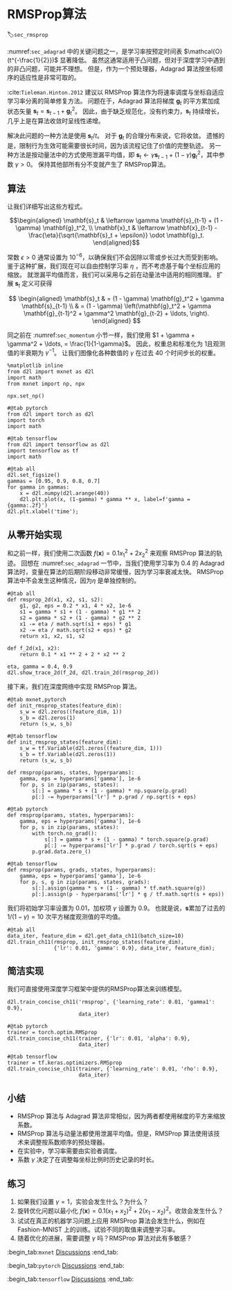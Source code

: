 # RMSProp算法
:label:`sec_rmsprop`

:numref:`sec_adagrad` 中的关键问题之一，是学习率按预定时间表 $\mathcal{O}(t^{-\frac{1}{2}})$ 显著降低。
虽然这通常适用于凸问题，但对于深度学习中遇到的非凸问题，可能并不理想。
但是，作为一个预处理器，Adagrad 算法按坐标顺序的适应性是非常可取的。

:cite:`Tieleman.Hinton.2012` 建议以 RMSProp 算法作为将速率调度与坐标自适应学习率分离的简单修复方法。
问题在于，Adagrad 算法将梯度 $\mathbf{g}_t$ 的平方累加成状态矢量 $\mathbf{s}_t = \mathbf{s}_{t-1} + \mathbf{g}_t^2$。
因此，由于缺乏规范化，没有约束力，$\mathbf{s}_t$ 持续增长，几乎上是在算法收敛时呈线性递增。

解决此问题的一种方法是使用 $\mathbf{s}_t / t$。
对于 $\mathbf{g}_t$ 的合理分布来说，它将收敛。
遗憾的是，限制行为生效可能需要很长时间，因为该流程记住了价值的完整轨迹。
另一种方法是按动量法中的方式使用泄漏平均值，即 $\mathbf{s}_t \leftarrow \gamma \mathbf{s}_{t-1} + (1-\gamma) \mathbf{g}_t^2$，其中参数 $\gamma > 0$。
保持其他部所有分不变就产生了 RMSProp算法。

## 算法

让我们详细写出这些方程式。

$$\begin{aligned}
    \mathbf{s}_t & \leftarrow \gamma \mathbf{s}_{t-1} + (1 - \gamma) \mathbf{g}_t^2, \\
    \mathbf{x}_t & \leftarrow \mathbf{x}_{t-1} - \frac{\eta}{\sqrt{\mathbf{s}_t + \epsilon}} \odot \mathbf{g}_t.
\end{aligned}$$

常数 $\epsilon > 0$ 通常设置为 $10^{-6}$，以确保我们不会因除以零或步长过大而受到影响。
鉴于这种扩展，我们现在可以自由控制学习率 $\eta$ ，而不考虑基于每个坐标应用的缩放。
就泄漏平均值而言，我们可以采用与之前在动量法中适用的相同推理。
扩展 $\mathbf{s}_t$ 定义可获得

$$
\begin{aligned}
\mathbf{s}_t & = (1 - \gamma) \mathbf{g}_t^2 + \gamma \mathbf{s}_{t-1} \\
& = (1 - \gamma) \left(\mathbf{g}_t^2 + \gamma \mathbf{g}_{t-1}^2 + \gamma^2 \mathbf{g}_{t-2} + \ldots, \right).
\end{aligned}
$$

同之前在 :numref:`sec_momentum` 小节一样，我们使用 $1 + \gamma + \gamma^2 + \ldots, = \frac{1}{1-\gamma}$。
因此，权重总和标准化为 $1$且观测值的半衰期为 $\gamma^{-1}$。
让我们图像化各种数值的 $\gamma$ 在过去 40 个时间步长的权重。

```{.python .input}
%matplotlib inline
from d2l import mxnet as d2l
import math
from mxnet import np, npx

npx.set_np()
```

```{.python .input}
#@tab pytorch
from d2l import torch as d2l
import torch
import math
```

```{.python .input}
#@tab tensorflow
from d2l import tensorflow as d2l
import tensorflow as tf
import math
```

```{.python .input}
#@tab all
d2l.set_figsize()
gammas = [0.95, 0.9, 0.8, 0.7]
for gamma in gammas:
    x = d2l.numpy(d2l.arange(40))
    d2l.plt.plot(x, (1-gamma) * gamma ** x, label=f'gamma = {gamma:.2f}')
d2l.plt.xlabel('time');
```

## 从零开始实现

和之前一样，我们使用二次函数 $f(\mathbf{x})=0.1x_1^2+2x_2^2$ 来观察 RMSProp 算法的轨迹。
回想在 :numref:`sec_adagrad` 一节中，当我们使用学习率为 0.4 的 Adagrad 算法时，变量在算法的后期阶段移动非常缓慢，因为学习率衰减太快。
RMSProp 算法中不会发生这种情况，因为$\eta$ 是单独控制的。

```{.python .input}
#@tab all
def rmsprop_2d(x1, x2, s1, s2):
    g1, g2, eps = 0.2 * x1, 4 * x2, 1e-6
    s1 = gamma * s1 + (1 - gamma) * g1 ** 2
    s2 = gamma * s2 + (1 - gamma) * g2 ** 2
    x1 -= eta / math.sqrt(s1 + eps) * g1
    x2 -= eta / math.sqrt(s2 + eps) * g2
    return x1, x2, s1, s2

def f_2d(x1, x2):
    return 0.1 * x1 ** 2 + 2 * x2 ** 2

eta, gamma = 0.4, 0.9
d2l.show_trace_2d(f_2d, d2l.train_2d(rmsprop_2d))
```

接下来，我们在深度网络中实现 RMSProp 算法。

```{.python .input}
#@tab mxnet,pytorch
def init_rmsprop_states(feature_dim):
    s_w = d2l.zeros((feature_dim, 1))
    s_b = d2l.zeros(1)
    return (s_w, s_b)
```

```{.python .input}
#@tab tensorflow
def init_rmsprop_states(feature_dim):
    s_w = tf.Variable(d2l.zeros((feature_dim, 1)))
    s_b = tf.Variable(d2l.zeros(1))
    return (s_w, s_b)
```

```{.python .input}
def rmsprop(params, states, hyperparams):
    gamma, eps = hyperparams['gamma'], 1e-6
    for p, s in zip(params, states):
        s[:] = gamma * s + (1 - gamma) * np.square(p.grad)
        p[:] -= hyperparams['lr'] * p.grad / np.sqrt(s + eps)
```

```{.python .input}
#@tab pytorch
def rmsprop(params, states, hyperparams):
    gamma, eps = hyperparams['gamma'], 1e-6
    for p, s in zip(params, states):
        with torch.no_grad():
            s[:] = gamma * s + (1 - gamma) * torch.square(p.grad)
            p[:] -= hyperparams['lr'] * p.grad / torch.sqrt(s + eps)
        p.grad.data.zero_()
```

```{.python .input}
#@tab tensorflow
def rmsprop(params, grads, states, hyperparams):
    gamma, eps = hyperparams['gamma'], 1e-6
    for p, s, g in zip(params, states, grads):
        s[:].assign(gamma * s + (1 - gamma) * tf.math.square(g))
        p[:].assign(p - hyperparams['lr'] * g / tf.math.sqrt(s + eps))
```

我们将初始学习率设置为 0.01，加权项 $\gamma$ 设置为 0.9。
也就是说，$\mathbf{s}$累加了过去的 $1/(1-\gamma) = 10$ 次平方梯度观测值的平均值。

```{.python .input}
#@tab all
data_iter, feature_dim = d2l.get_data_ch11(batch_size=10)
d2l.train_ch11(rmsprop, init_rmsprop_states(feature_dim),
               {'lr': 0.01, 'gamma': 0.9}, data_iter, feature_dim);
```

## 简洁实现

我们可直接使用深度学习框架中提供的RMSProp算法来训练模型。


```{.python .input}
d2l.train_concise_ch11('rmsprop', {'learning_rate': 0.01, 'gamma1': 0.9},
                       data_iter)
```

```{.python .input}
#@tab pytorch
trainer = torch.optim.RMSprop
d2l.train_concise_ch11(trainer, {'lr': 0.01, 'alpha': 0.9},
                       data_iter)
```

```{.python .input}
#@tab tensorflow
trainer = tf.keras.optimizers.RMSprop
d2l.train_concise_ch11(trainer, {'learning_rate': 0.01, 'rho': 0.9},
                       data_iter)
```

## 小结

* RMSProp 算法与 Adagrad 算法非常相似，因为两者都使用梯度的平方来缩放系数。
* RMSProp 算法与动量法都使用泄漏平均值。但是，RMSProp 算法使用该技术来调整按系数顺序的预处理器。
* 在实验中，学习率需要由实验者调度。
* 系数 $\gamma$ 决定了在调整每坐标比例时历史记录的时长。

## 练习

1. 如果我们设置 $\gamma = 1$，实验会发生什么？为什么？
1. 旋转优化问题以最小化 $f(\mathbf{x}) = 0.1 (x_1 + x_2)^2 + 2 (x_1 - x_2)^2$。收敛会发生什么？
1. 试试在真正的机器学习问题上应用 RMSProp 算法会发生什么，例如在 Fashion-MNIST 上的训练。试验不同的取值来调整学习率。
1. 随着优化的进展，需要调整 $\gamma$ 吗？RMSProp 算法对此有多敏感？

:begin_tab:`mxnet`
[Discussions](https://discuss.d2l.ai/t/4321)
:end_tab:

:begin_tab:`pytorch`
[Discussions](https://discuss.d2l.ai/t/4322)
:end_tab:

:begin_tab:`tensorflow`
[Discussions](https://discuss.d2l.ai/t/4323)
:end_tab:
